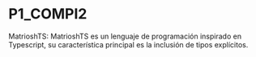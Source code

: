 # P1_COMPI2
MatrioshTS: MatrioshTS es un lenguaje de programación inspirado en Typescript, su característica principal es la inclusión de tipos explícitos.
